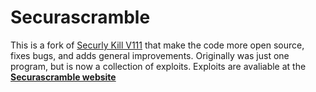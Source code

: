 # Securascramble

This is a fork of [Securly Kill V111](https://github.com/zek-c/Securly-Kill-V111) that make the code more open source, fixes bugs, and adds general improvements. Originally was just one program, but is now a collection of exploits. Exploits are avaliable at the **[Securascramble website](https://epicminer256.github.io/Securascramble/)**